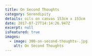 ```yaml
---
title: On Second Thoughts
category: Serendipity
details: oils on canvas 153cm x 153cm
date: 2017-07-27T14:14:26.947Z
excerpt: null
isFeatured: true
images:
  - image: 300-on-second-thoughts-.jpg
    alt: On Second Thoughts
---
```

